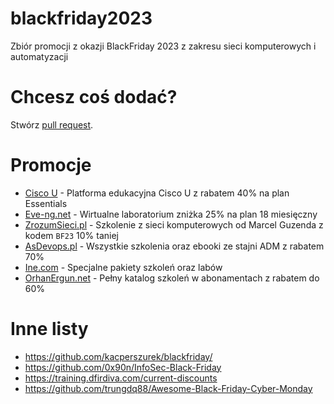 # blackfriday2023
Zbiór promocji z okazji BlackFriday 2023 z zakresu sieci komputerowych i automatyzacji

# Chcesz coś dodać?
Stwórz [pull request](https://github.com/rafalrud/blackfriday2023/pulls).

# Promocje
* [Cisco U](https://mkto.cisco.com/black-friday-sale-2023.html) - Platforma edukacyjna Cisco U z rabatem 40% na plan Essentials
* [Eve-ng.net](https://www.eve-ng.net/) - Wirtualne laboratorium zniżka 25% na plan 18 miesięczny
* [ZrozumSieci.pl](https://zrozumsieci.pl/) - Szkolenie z sieci komputerowych od Marcel Guzenda z kodem `BF23` 10% taniej
* [AsDevops.pl](https://asdevops.pl/akcja-specjalna/) - Wszystkie szkolenia oraz ebooki ze stajni ADM z rabatem 70%
* [Ine.com](https://checkout.ine.com/black-friday-2023) - Specjalne pakiety szkoleń oraz labów
* [OrhanErgun.net](https://orhanergun.net/pricing) - Pełny katalog szkoleń w abonamentach z rabatem do 60%

# Inne listy

* https://github.com/kacperszurek/blackfriday/
* https://github.com/0x90n/InfoSec-Black-Friday
* https://training.dfirdiva.com/current-discounts
* https://github.com/trungdq88/Awesome-Black-Friday-Cyber-Monday
